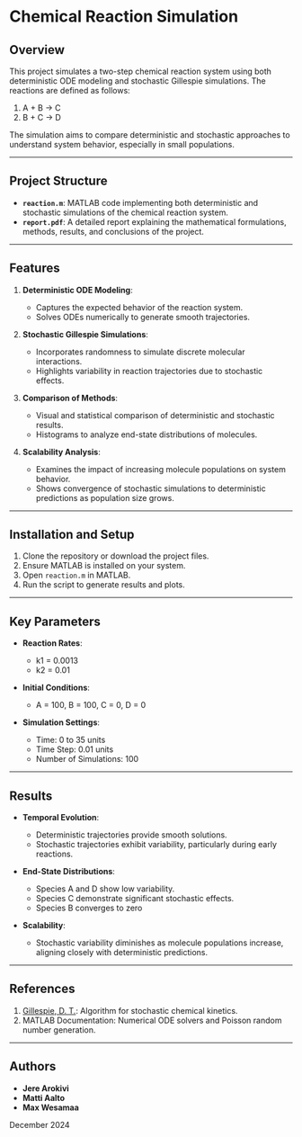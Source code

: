 # Chemical Reaction Simulation

## Overview
This project simulates a two-step chemical reaction system using both deterministic ODE modeling and stochastic Gillespie simulations. The reactions are defined as follows:

1. A + B → C
2. B + C → D

The simulation aims to compare deterministic and stochastic approaches to understand system behavior, especially in small populations.

---

## Project Structure

- **`reaction.m`**: MATLAB code implementing both deterministic and stochastic simulations of the chemical reaction system.
- **`report.pdf`**: A detailed report explaining the mathematical formulations, methods, results, and conclusions of the project.

---

## Features

1. **Deterministic ODE Modeling**:
   - Captures the expected behavior of the reaction system.
   - Solves ODEs numerically to generate smooth trajectories.

2. **Stochastic Gillespie Simulations**:
   - Incorporates randomness to simulate discrete molecular interactions.
   - Highlights variability in reaction trajectories due to stochastic effects.

3. **Comparison of Methods**:
   - Visual and statistical comparison of deterministic and stochastic results.
   - Histograms to analyze end-state distributions of molecules.

4. **Scalability Analysis**:
   - Examines the impact of increasing molecule populations on system behavior.
   - Shows convergence of stochastic simulations to deterministic predictions as population size grows.

---

## Installation and Setup

1. Clone the repository or download the project files.
2. Ensure MATLAB is installed on your system.
3. Open `reaction.m` in MATLAB.
4. Run the script to generate results and plots.

---

## Key Parameters

- **Reaction Rates**:
  - k1 = 0.0013
  - k2 = 0.01

- **Initial Conditions**:
  - A = 100, B = 100, C = 0, D = 0

- **Simulation Settings**:
  - Time: 0 to 35 units
  - Time Step: 0.01 units
  - Number of Simulations: 100

---

## Results

- **Temporal Evolution**:
  - Deterministic trajectories provide smooth solutions.
  - Stochastic trajectories exhibit variability, particularly during early reactions.

- **End-State Distributions**:
  - Species A and D show low variability.
  - Species C demonstrate significant stochastic effects.
  - Species B converges to zero

- **Scalability**:
  - Stochastic variability diminishes as molecule populations increase, aligning closely with deterministic predictions.

---

## References

1. [Gillespie, D. T.](https://en.wikipedia.org/wiki/Gillespie_algorithm): Algorithm for stochastic chemical kinetics.
2. MATLAB Documentation: Numerical ODE solvers and Poisson random number generation.

---

## Authors

- **Jere Arokivi**
- **Matti Aalto**
- **Max Wesamaa**

December 2024
